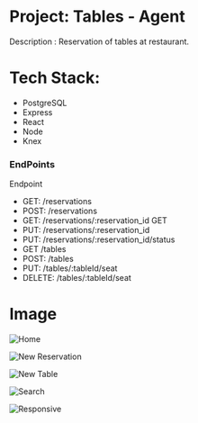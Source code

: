 # Project: Tables - Agent 
Description : Reservation of tables at restaurant.

# Tech Stack:
   - PostgreSQL
   - Express
   - React
   - Node
   - Knex

### EndPoints 

Endpoint	
- GET:       /reservations		
- POST:      /reservations	
- GET:       /reservations/:reservation_id	GET	
- PUT:       /reservations/:reservation_id	
- PUT:       /reservations/:reservation_id/status	
- GET        /tables		
- POST:      /tables
- PUT:       /tables/:tableId/seat	
- DELETE:    /tables/:tableId/seat		

# Image

![Home](https://github.com/dimples-app/Tables-Agent/blob/master/Assets/tables-agent.png)

![New Reservation](https://github.com/dimples-app/Tables-Agent/blob/master/Assets/new_reservation.png)

![New Table](https://github.com/dimples-app/Tables-Agent/blob/master/Assets/new_table.png)

![Search](https://github.com/dimples-app/Tables-Agent/blob/master/Assets/Search.png)

![Responsive](https://github.com/dimples-app/Tables-Agent/blob/master/Assets/Responsive.png)
